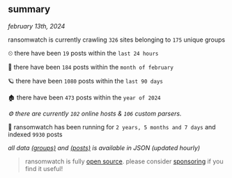
## summary
_february 13th, 2024_

ransomwatch is currently crawling `326` sites belonging to `175` unique groups

⏲ there have been `19` posts within the `last 24 hours`

🦈 there have been `184` posts within the `month of february`

🪐 there have been `1080` posts within the `last 90 days`

🏚 there have been `473` posts within the `year of 2024`

_⚙️ there are currently `102` online hosts & `106` custom parsers._

🦕 ransomwatch has been running for `2 years, 5 months and 7 days` and indexed `9930` posts

_all data  [(groups)](http://ransomwhat.telemetry.ltd/groups) and [(posts)](http://ransomwhat.telemetry.ltd/posts) is available in JSON (updated hourly)_

> ransomwatch is fully [open source](https://github.com/joshhighet/ransomwatch#ransomwatch--). please consider [sponsoring](https://github.com/sponsors/joshhighet) if you find it useful!
